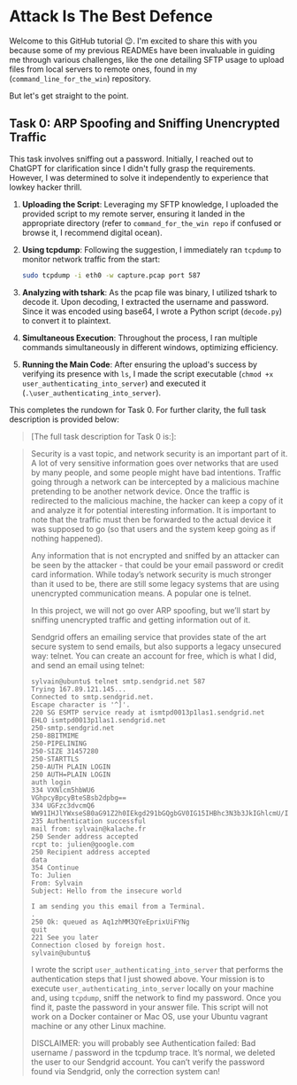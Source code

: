 # Attack Is The Best Defence

Welcome to this GitHub tutorial 😉. I'm excited to share this with you because some of my previous READMEs have been invaluable in guiding me through various challenges, like the one detailing SFTP usage to upload files from local servers to remote ones, found in my (`command_line_for_the_win`) repository.

But let's get straight to the point.

## Task 0: ARP Spoofing and Sniffing Unencrypted Traffic

This task involves sniffing out a password. Initially, I reached out to ChatGPT for clarification since I didn't fully grasp the requirements. However, I was determined to solve it independently to experience that lowkey hacker thrill.

1. **Uploading the Script**: Leveraging my SFTP knowledge, I uploaded the provided script to my remote server, ensuring it landed in the appropriate directory (refer to `command_for_the_win repo` if confused or browse it, I recommend digital ocean).

2. **Using tcpdump**: Following the suggestion, I immediately ran `tcpdump` to monitor network traffic from the start:

    ```bash
    sudo tcpdump -i eth0 -w capture.pcap port 587
    ```

3. **Analyzing with tshark**: As the pcap file was binary, I utilized tshark to decode it. Upon decoding, I extracted the username and password. Since it was encoded using base64, I wrote a Python script (`decode.py`) to convert it to plaintext.

4. **Simultaneous Execution**: Throughout the process, I ran multiple commands simultaneously in different windows, optimizing efficiency.

5. **Running the Main Code**: After ensuring the upload's success by verifying its presence with `ls`, I made the script executable (`chmod +x user_authenticating_into_server`) and executed it (`.\user_authenticating_into_server`).

This completes the rundown for Task 0. For further clarity, the full task description is provided below:

> [The full task description for Task 0 is:]:

> Security is a vast topic, and network security is an important part of it. A lot of very sensitive information goes over networks that are used by many people, and some people might have bad intentions. Traffic going through a network can be intercepted by a malicious machine pretending to be another network device. Once the traffic is redirected to the malicious machine, the hacker can keep a copy of it and analyze it for potential interesting information. It is important to note that the traffic must then be forwarded to the actual device it was supposed to go (so that users and the system keep going as if nothing happened).
>
> Any information that is not encrypted and sniffed by an attacker can be seen by the attacker - that could be your email password or credit card information. While today’s network security is much stronger than it used to be, there are still some legacy systems that are using unencrypted communication means. A popular one is telnet.
>
> In this project, we will not go over ARP spoofing, but we’ll start by sniffing unencrypted traffic and getting information out of it.
>
> Sendgrid offers an emailing service that provides state of the art secure system to send emails, but also supports a legacy unsecured way: telnet. You can create an account for free, which is what I did, and send an email using telnet:
>
> ```plaintext
> sylvain@ubuntu$ telnet smtp.sendgrid.net 587
> Trying 167.89.121.145...
> Connected to smtp.sendgrid.net.
> Escape character is '^]'.
> 220 SG ESMTP service ready at ismtpd0013p1las1.sendgrid.net
> EHLO ismtpd0013p1las1.sendgrid.net
> 250-smtp.sendgrid.net
> 250-8BITMIME
> 250-PIPELINING
> 250-SIZE 31457280
> 250-STARTTLS
> 250-AUTH PLAIN LOGIN
> 250 AUTH=PLAIN LOGIN
> auth login
> 334 VXNlcm5hbWU6
> VGhpcyBpcyBteSBsb2dpbg==
> 334 UGFzc3dvcmQ6
> WW91IHJlYWxseSB0aG91Z2h0IEkgd291bGQgbGV0IG15IHBhc3N3b3JkIGhlcmU/ISA6RA==
> 235 Authentication successful
> mail from: sylvain@kalache.fr
> 250 Sender address accepted
> rcpt to: julien@google.com
> 250 Recipient address accepted
> data
> 354 Continue
> To: Julien
> From: Sylvain
> Subject: Hello from the insecure world
>
> I am sending you this email from a Terminal.
> .
> 250 Ok: queued as Aq1zhMM3QYeEprixUiFYNg
> quit
> 221 See you later
> Connection closed by foreign host.
> sylvain@ubuntu$
> ```
>
> I wrote the script `user_authenticating_into_server` that performs the authentication steps that I just showed above. Your mission is to execute `user_authenticating_into_server` locally on your machine and, using `tcpdump`, sniff the network to find my password. Once you find it, paste the password in your answer file. This script will not work on a Docker container or Mac OS, use your Ubuntu vagrant machine or any other Linux machine.
>
> DISCLAIMER: you will probably see Authentication failed: Bad username / password in the tcpdump trace. It’s normal, we deleted the user to our Sendgrid account. You can’t verify the password found via Sendgrid, only the correction system can!


